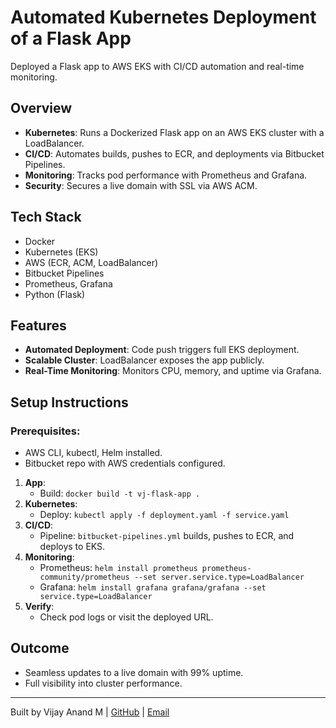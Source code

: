 # Automated Kubernetes Deployment of a Flask App 

Deployed a Flask app to AWS EKS with CI/CD automation and real-time monitoring.

## Overview
- **Kubernetes**: Runs a Dockerized Flask app on an AWS EKS cluster with a LoadBalancer.
- **CI/CD**: Automates builds, pushes to ECR, and deployments via Bitbucket Pipelines.
- **Monitoring**: Tracks pod performance with Prometheus and Grafana.
- **Security**: Secures a live domain with SSL via AWS ACM.

## Tech Stack
- Docker
- Kubernetes (EKS)
- AWS (ECR, ACM, LoadBalancer)
- Bitbucket Pipelines
- Prometheus, Grafana
- Python (Flask)

## Features
- **Automated Deployment**: Code push triggers full EKS deployment.
- **Scalable Cluster**: LoadBalancer exposes the app publicly.
- **Real-Time Monitoring**: Monitors CPU, memory, and uptime via Grafana.

## Setup Instructions
### Prerequisites:
- AWS CLI, kubectl, Helm installed.
- Bitbucket repo with AWS credentials configured.
1. **App**:
   - Build: `docker build -t vj-flask-app .`
2. **Kubernetes**:
   - Deploy: `kubectl apply -f deployment.yaml -f service.yaml`
3. **CI/CD**:
   - Pipeline: `bitbucket-pipelines.yml` builds, pushes to ECR, and deploys to EKS.
4. **Monitoring**:
   - Prometheus: `helm install prometheus prometheus-community/prometheus --set server.service.type=LoadBalancer`
   - Grafana: `helm install grafana grafana/grafana --set service.type=LoadBalancer`
5. **Verify**:
   - Check pod logs or visit the deployed URL.

## Outcome
- Seamless updates to a live domain with 99% uptime.
- Full visibility into cluster performance.

---
Built by Vijay Anand M | [GitHub](https://github.com/VIJAY-ANAND-333) | [Email](mailto:vijayanandm333@gmail.com)
